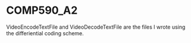 # COMP590_A2

VideoEncodeTextFile and VideoDecodeTextFile are the files I wrote using the differiential coding scheme. 
